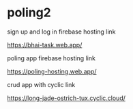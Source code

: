 # poling2

sign up and log in firebase hosting link

https://bhai-task.web.app/


poling app firebase hosting link

https://poling-hosting.web.app/


crud app with cyclic link

https://long-jade-ostrich-tux.cyclic.cloud/
